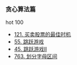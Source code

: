 ### 贪心算法篇
hot 100
* [121. 买卖股票的最佳时机](https://github.com/cyh756085049/web-system/blob/main/algorithms/leetcode/stack/q121_maxProfit.js)
* [55. 跳跃游戏](https://github.com/cyh756085049/web-system/blob/main/algorithms/leetcode/stack/q55_canJump.js)
* [45. 跳跃游戏II](https://github.com/cyh756085049/web-system/blob/main/algorithms/leetcode/stack/q45_jump.js)
* [763. 划分字母区间](https://github.com/cyh756085049/web-system/blob/main/algorithms/leetcode/stack/q763_partitionLabels.js)